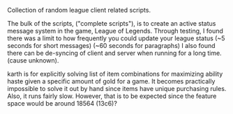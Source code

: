 Collection of random league client related scripts.

The bulk of the scripts, ("complete scripts"), is to create an active status message system in the game, League of Legends.
Through testing, I found there was a limit to how frequently you could update your league status (~5 seconds for short messages)
(~60 seconds for paragraphs)
I also found there can be de-syncing of client and server when running for a long time. (cause unknown). 

karth is for explicitly solving list of item combinations for maximizing ability haste given a specific amount of gold for a game.
It becomes practically impossible to solve it out by hand since items have unique purchasing rules.
Also, it runs fairly slow. However, that is to be expected since the feature space would be around 18564 (13c6)? 
